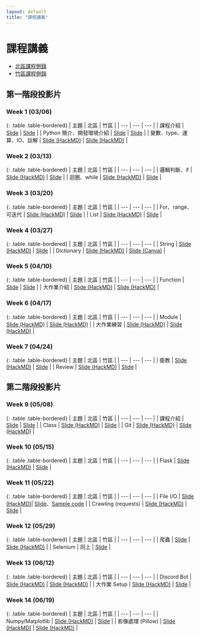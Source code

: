 ```yaml
---
layout: default
title: "課程講義"
---
```

# 課程講義

- [北區課程側錄](https://youtube.com/playlist?list=PLp5kjMAmhp-8FXyIUTe5rJSyq1rVzIZS6)
- [竹區課程側錄](https://youtube.com/playlist?list=PLp5kjMAmhp--mxJZhJqW3Ui349pgkNro9)

## 第一階段投影片

### Week 1 (03/06)

{: .table .table-bordered}
| 主題 | 北區 | 竹區 |
| --- | --- | --- |
| 課程介紹 | [Slide](https://drive.google.com/file/d/1E5RiLwskmu-SJClJKFxdejwg0XLd_Baw/view) | [Slide](https://drive.google.com/file/d/1_QItQO6R02FlwWJRfMBMvJ1t_XotCJU2/view) |
| Python 簡介、開發環境介紹 | [Slide](https://docs.google.com/presentation/d/10oNBaBV-a_S8lEwaCxmjGQ_utpMD9WHQjgO1QvOM3Rw/view) | [Slide](https://drive.google.com/file/d/1tT5gTUBr_Efcsta9IRFixZJr5rNmeCVe/view) |
| 變數、type、運算、IO、註解 | [Slide (HackMD)](https://hackmd.io/@-TyNLpH6RM-50upth1_LeQ/HkLPRHSeq) | [Slide (HackMD)](https://hackmd.io/@Z_ZMXd6ISlObZMLPsr_6WA/HJGMgA3x9) |

### Week 2 (03/13)

{: .table .table-bordered}
| 主題 | 北區 | 竹區 |
| --- | --- | --- |
| 邏輯判斷、if | [Slide (HackMD)](https://hackmd.io/@namwoam/SkZY8H3xc) | [Slide](https://drive.google.com/file/d/1a8dGabkhqx32At9qUpyPU-UyZxcSfpR9/view) |
| 迴圈、while | [Slide (HackMD)](https://hackmd.io/@Ev0n9YKlTzCKhedHrgZ2zw/HJ8sZsdl5) | [Slide](https://drive.google.com/file/d/1cYFqZt7jvaV-u-O4p_3jIVZVt_twR22O/view) |

### Week 3 (03/20)

{: .table .table-bordered}
| 主題 | 北區 | 竹區 |
| --- | --- | --- |
| For、range、可迭代 | [Slide (HackMD)](https://hackmd.io/@YuKai0928/ryyctU5Jq) | [Slide](https://drive.google.com/file/d/1Ei2R1nJqbeRZeyjD5ozBjHV_bejxwHD7/view) |
| List | [Slide (HackMD)](https://hackmd.io/@VLvbo_-_QjqwJnUcuKdxSQ/HJQ2BDLZc) | [Slide](https://drive.google.com/file/d/1GDzlJfREVCUkLPVdTwJznxCYucGfZ009/view) |

### Week 4 (03/27)

{: .table .table-bordered}
| 主題 | 北區 | 竹區 |
| --- | --- | --- |
| String | [Slide (HackMD)](https://hackmd.io/@-TyNLpH6RM-50upth1_LeQ/Sk6EBQq-9) | [Slide](https://drive.google.com/file/d/1IZrW3x4P-frqaQxZ4GMz9qJgD4uUII-c/view) |
| Dictionary | [Slide (HackMD)](https://hackmd.io/@s3131212/SJNNHS2bc) | [Slide (Canva)](https://www.canva.com/design/DAE8DVyfvXs/6nxFt6Cc7RuMcTfeN1GhQg/view) |

### Week 5 (04/10)

{: .table .table-bordered}
| 主題 | 北區 | 竹區 |
| --- | --- | --- |
| Function | [Slide](https://docs.google.com/presentation/d/1iT08gOXXwYGPkIHC9I8Ik8xR_8tsHdo3MhtOFatpyqo/view) | [Slide](https://drive.google.com/file/d/1y8zAjZf3go_CiZ6g_jgbed7puKHcbLli/view) |
| 大作業介紹 | [Slide (HackMD)](https://hackmd.io/@t510599/HktkEgCGq) | [Slide (HackMD)](https://hackmd.io/@t510599/HktkEgCGq) |

### Week 6 (04/17)

{: .table .table-bordered}
| 主題 | 北區 | 竹區 |
| --- | --- | --- |
| Module | [Slide (HackMD)](https://hackmd.io/@VLvbo_-_QjqwJnUcuKdxSQ/r1LyLfiZ5) | [Slide (HackMD)](https://hackmd.io/@Sean64/py-module) |
| 大作業練習 | [Slide (HackMD)](https://hackmd.io/@t510599/HktkEgCGq) | [Slide (HackMD)](https://hackmd.io/@t510599/HktkEgCGq) |

### Week 7 (04/24)

{: .table .table-bordered}
| 主題 | 北區 | 竹區 |
| --- | --- | --- |
| 衛教 | [Slide (HackMD)](https://hackmd.io/@s3131212/Byn1cA5Ec) | [Slide](https://drive.google.com/file/d/1BDTrtnl0KN22IxdY0awTctIBwbVfyzSk/view) |
| Review | [Slide (HackMD)](https://hackmd.io/@VLvbo_-_QjqwJnUcuKdxSQ/r1LyyItEq) | [Slide](https://drive.google.com/file/d/18vNZBmb7Xz4MigBan4yGAPRpOsq0-dgU/view) |

## 第二階段投影片

### Week 9 (05/08)

{: .table .table-bordered}
| 主題 | 北區 | 竹區 |
| --- | --- | --- |
| 課程介紹 | [Slide](https://docs.google.com/presentation/d/13Ud70OctfKSkmY-XU47eXyw7pjchCLyb/view) | [Slide](https://drive.google.com/file/d/1reqPU6QjTCPCNnLOGVWqLwM1pKJe2d_-/view) |
| Class | [Slide (HackMD)](https://hackmd.io/@YuKai0928/ryJtWWUb9) | [Slide](https://drive.google.com/file/d/1lBI-jRCEmwpblQDamVtzmQoq5Z4POQyT/view) |
| Git | [Slide (HackMD)](https://hackmd.io/@-TyNLpH6RM-50upth1_LeQ/BkEB1J_rc) | [Slide (HackMD)](https://hackmd.io/@Sean64/git) |

### Week 10 (05/15)

{: .table .table-bordered}
| 主題 | 北區 | 竹區 |
| --- | --- | --- |
| Flask | [Slide (HackMD)](https://hackmd.io/@namwoam/HklwJsfU5) | [Slide](https://drive.google.com/file/d/1FtFgS7KCI482c9piX9EG9WJe4Tq-t_hA/view) |

### Week 11 (05/22)

{: .table .table-bordered}
| 主題 | 北區 | 竹區 |
| --- | --- | --- |
| File I/O | [Slide (HackMD)](https://hackmd.io/@VLvbo_-_QjqwJnUcuKdxSQ/HyrcgnQU9)| [Slide](https://drive.google.com/file/d/1toh67mIvuE7YkIeuLVMjWRitn4f1a2OM/view)、[Sample code](https://drive.google.com/file/d/1xaCQlilK_BvJUoKXa2IzxF6xt3KkIurn/view) |
| Crawling (requests) | [Slide (HackMD)](https://hackmd.io/@-TyNLpH6RM-50upth1_LeQ/HkwnxrCIc) | [Slide](https://drive.google.com/file/d/1C21TxRftHHtRrWeswCoVKeWqiO-JFO1z/view) |

### Week 12 (05/29)

{: .table .table-bordered}
| 主題 | 北區 | 竹區 |
| --- | --- | --- |
| 爬蟲 | [Slide](https://drive.google.com/file/d/1kqmvaJPH0viDMrrn3ZB2y45906jSxZnx/view) | [Slide (HackMD)](https://hackmd.io/@pcchou/sprout-0522) |
| Selenium | 同上 | [Slide](https://drive.google.com/file/d/1HrBPCGuSJqxx2r-v3Ez3cxUAmSqN4Waf/view) |

### Week 13 (06/12)

{: .table .table-bordered}
| 主題 | 北區 | 竹區 |
| --- | --- | --- |
| Discord Bot | [Slide (HackMD)](https://hackmd.io/@Ev0n9YKlTzCKhedHrgZ2zw/Sy9ux3b_9#/) | [Slide (HackMD)](https://hackmd.io/@Sean64/dc-bot) |
| 大作業 Setup | [Slide (HackMD)](https://hackmd.io/JBeV2Ig-TMGv_8T_TlY4DA?view=&fbclid=IwAR33kH5LWwe44i6BUhzWNEeCk6e4gBdTlRtjzLe-hG0Y9iZrkMANUkDw8bQ) | [Slide](https://drive.google.com/file/d/1gUcUSxjU9emANvrK3EoCeyWHVHojHTTA/view) |

### Week 14 (06/19)

{: .table .table-bordered}
| 主題 | 北區 | 竹區 |
| --- | --- | --- |
| Numpy/Matplotlib | [Slide (HackMD)](https://hackmd.io/@YuKai0928/SJs5AYnxq#/) | [Slide](https://drive.google.com/file/d/1C4BjC5VxoARqiEg7oIkfkwvsg0MF471B/view?usp=sharing) |
| 影像處理 (Pillow) | [Slide (HackMD)](https://hackmd.io/@Ev0n9YKlTzCKhedHrgZ2zw/S1viEDwK9#/) | [Slide (HackMD)](https://hackmd.io/@Z_ZMXd6ISlObZMLPsr_6WA/S17eunjtc#/) |

